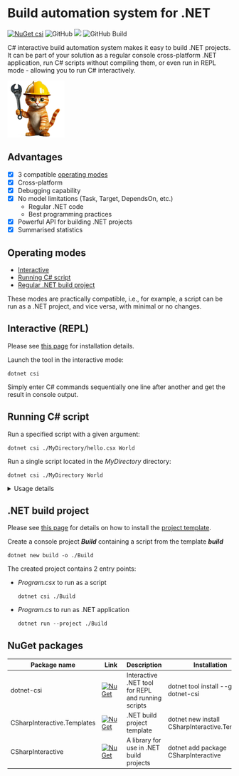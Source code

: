 #  Build automation system for .NET

[![NuGet csi](https://img.shields.io/nuget/v/dotnet-csi?includePreReleases=true)](https://www.nuget.org/packages/dotnet-csi)
![GitHub](https://img.shields.io/github/license/devteam/csharp-interactive)
[<img src="http://teamcity.jetbrains.com/app/rest/builds/buildType:(id:OpenSourceProjects_DevTeam_CScriptInteractive_BuildAndTest)/statusIcon.svg"/>](http://teamcity.jetbrains.com/viewType.html?buildTypeId=OpenSourceProjects_DevTeam_CScriptInteractive_BuildAndTest&guest=1)
![GitHub Build](https://github.com/DevTeam/csharp-interactive/actions/workflows/main.yml/badge.svg)

C# interactive build automation system makes it easy to build .NET projects. It can be part of your solution as a regular console cross-platform .NET application, run C# scripts without compiling them, or even run in REPL mode - allowing you to run C# interactively.

![](docs/icon.png)

## Advantages

- [X] 3 compatible [operating modes](#operating-modes)
- [X] Cross-platform
- [X] Debugging capability
- [X] No model limitations (Task, Target, DependsOn, etc.)
  - Regular .NET code
  - Best programming practices
- [X] Powerful API for building .NET projects
- [X] Summarised statistics

## Operating modes

- [Interactive](#interactive-repl)
- [Running C# script](#running-c-script)
- [Regular .NET build project](#net-build-project)

These modes are practically compatible, i.e., for example, a script can be run as a .NET project, and vice versa, with minimal or no changes.

## Interactive (REPL)

Please see [this page](https://github.com/DevTeam/csharp-interactive/wiki/Install-the-C%23-script-template) for installation details.

Launch the tool in the interactive mode:

```Shell
dotnet csi
```
Simply enter C# commands sequentially one line after another and get the result in console output.

## Running C# script

Run a specified script with a given argument:

```Shell
dotnet csi ./MyDirectory/hello.csx World 
```

Run a single script located in the _MyDirectory_ directory:

```Shell
dotnet csi ./MyDirectory World
```

<details>
<summary>Usage details</summary>

```Shell
dotnet csi [options] [--] [script] [script arguments]
```

Executes a script if specified, otherwise launches an interactive REPL (Read Eval Print Loop).

`--` - Indicates that the remaining arguments should not be treated as options.

`script` - The path to the script file to run. If no such file is found, the command will treat it as a directory and look for a single script file inside that directory.

`script arguments` - Script arguments are accessible in a script via the global list `Args[index]` by an argument index.

`@file` - Read the response file for more options.

Supported options:

| Option                  | Description                                                                                                                                                     | Alternative form                                                                              |
|:------------------------|-----------------------------------------------------------------------------------------------------------------------------------------------------------------|-----------------------------------------------------------------------------------------------|
| --help                  | Show how to use the command.                                                                                                                                    | `/?`, `-h`, `/h`, `/help`                                                                     |
| --version               | Display the tool version.                                                                                                                                       | `/version`                                                                                    |
| --source                | Specify the NuGet package source to use. Supported formats: URL, or a UNC directory path.                                                                       | `-s`, `/s`, `/source`                                                                         |
| --property <key=value>  | Define a key-value pair(s) for the script properties called _Props_, which is accessible in scripts.                                                            | `-p`, `/property`, `/p`                                                                       |
| --property:<key=value>  | Define a key-value pair(s) in MSBuild style for the script properties called _Props_, which is accessible in scripts.                                           | `-p:<key=value>`, `/property:<key=value>`, `/p:<key=value>`, `--property:key1=val1;key2=val2` |

</details>

## .NET build project

Please see [this page](https://github.com/DevTeam/csharp-interactive/wiki/Install-the-C%23-script-template) for details on how to install the [project template](https://www.nuget.org/packages/CSharpInteractive.Templates).

Create a console project *__Build__* containing a script from the template *__build__*

```shell
dotnet new build -o ./Build
```

The created project contains 2 entry points:
- _Program.csx_ to run as a script
  ```shell
  dotnet csi ./Build
  ```
- _Program.cs_ to run as .NET application
  ```shell
  dotnet run --project ./Build
  ```

## NuGet packages

| Package name                | Link                                                                                                                                 | Description                                        | Installation                                   |
|-----------------------------|--------------------------------------------------------------------------------------------------------------------------------------|:---------------------------------------------------|------------------------------------------------|
| dotnet-csi                  | [![NuGet](https://img.shields.io/nuget/v/dotnet-csi)](https://www.nuget.org/packages/dotnet-csi)                                     | Interactive .NET tool for REPL and running scripts | dotnet tool install --global dotnet-csi        |
| CSharpInteractive.Templates | [![NuGet](https://img.shields.io/nuget/v/CSharpInteractive.Templates )](https://www.nuget.org/packages/CSharpInteractive.Templates ) | .NET build project template                        | dotnet new install CSharpInteractive.Templates |
| CSharpInteractive           | [![NuGet](https://img.shields.io/nuget/v/CSharpInteractive)](https://www.nuget.org/packages/CSharpInteractive)                       | A library for use in .NET build projects           | dotnet add package CSharpInteractive           |
